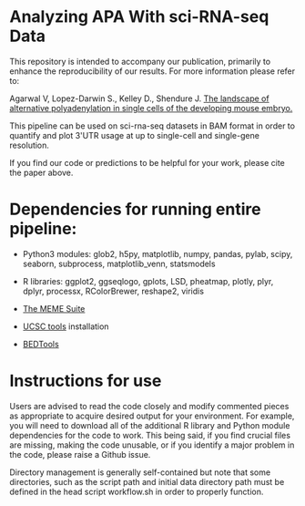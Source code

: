 # Analyzing APA With sci-RNA-seq Data 

This repository is intended to accompany our publication, primarily to enhance the reproducibility of our results. For more information please refer to:

Agarwal V, Lopez-Darwin S., Kelley D., Shendure J. [The landscape of alternative polyadenylation in single cells of the developing mouse embryo.](https://www.biorxiv.org/content/10.1101/2021.01.21.427498v1)


This pipeline can be used on sci-rna-seq datasets in BAM format in order to quantify and plot 3'UTR usage at up to single-cell and single-gene resolution.

If you find our code or predictions to be helpful for your work, please cite the paper above.


# Dependencies for running entire pipeline:
* Python3 modules: glob2, h5py, matplotlib, numpy, pandas, pylab, scipy, seaborn, subprocess, matplotlib_venn, statsmodels

* R libraries: ggplot2, ggseqlogo, gplots, LSD, pheatmap, plotly, plyr, dplyr, processx, RColorBrewer, reshape2, viridis

* [The MEME Suite](http://meme-suite.org/doc/download.html?man_type=web)

* [UCSC tools](http://hgdownload.soe.ucsc.edu/downloads.html#source_downloads) installation

* [BEDTools](https://github.com/arq5x/bedtools2/releases)

# Instructions for use


Users are advised to read the code closely and modify commented pieces as appropriate to acquire
desired output for your environment. For example, you will need to download all of the additional
R library and Python module dependencies for the code to work. This being said, if you find crucial
files are missing, making the code unusable, or if you identify a major problem in the code, please
raise a Github issue.

Directory management is generally self-contained but note that some directories, such as the script path and initial data directory path must be defined in the head script workflow.sh in order to properly function.
